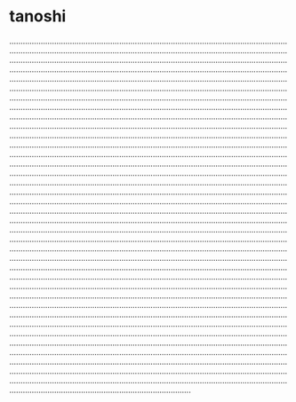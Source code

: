 # tanoshi

.............................................................................................................................................................................................................................................................................................................................................................................................................................................................................................................................................................................................................................................................................................................................................................................................................................................................................................................................................................................................................................................................................................................................................................................................................................................................................................................................................................................................................................................................................................................................................................................................................................................................................................................................................................................................................................................................................................................................................................................................................................................................................................................................................................................................................................................................................................................................................................................................................................................................................................................................................................................................................................................................................................................................................................................................................................................................................................................................................................................................................................................................................................................................................................................................................................................................................................................................................................................................................................................................................................................................................................................................................................................................................................................................................................................................................................................................................................................................................................................................................................................................................................................................................................................................................................................................................................................................................................................................................................................................................................................................................................................................................................................................................................................................................................................................................................................................